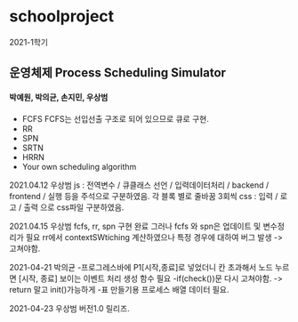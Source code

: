 # schoolproject

2021-1학기
## 운영체제 Process Scheduling Simulator
#### 박예원, 박의균, 손지민, 우상범

- FCFS
    FCFS는 선입선출 구조로 되어 있으므로 큐로 구현.
- RR
- SPN
- SRTN
- HRRN
- Your own scheduling algorithm


2021.04.12 우상범
js : 전역변수 / 큐클래스 선언 / 입력데이터처리 / backend / frontend / 실행 등을 주석으로 구분하였음.
각 블록 별로 줄바꿈 3회씩
css : 입력 / 로고 / 출력 으로 css파일 구분하였음.

2021.04.15 우상범
fcfs, rr, spn 구현 완료
그러나 fcfs 와 spn은 업데이트 및 변수정리가 필요
rr에서 contextSWtiching 계산하였으나 특정 경우에 대하여 버그 발생 -> 고쳐야함.

2021-04-21 박의균
-프로그레스바에 P1[시작,종료]로 넣었더니 칸 초과해서 노드 누르면 [시작, 종료] 보이는 이벤트 처리 생성 함수 필요
-if(check())문 다시 고쳐야함. -> return 말고 init()가능하게
-표 만들기용 프로세스 배열 데이터 필요.

2021-04-23 우상범
버전1.0 릴리즈.